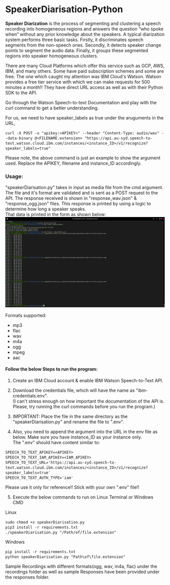 # SpeakerDiarisation-Python

**Speaker Diarization** is the process of segmenting and clustering a speech recording into homogeneous regions and answers the question “who spoke when” without any prior knowledge about the speakers. A typical diarization system performs three basic tasks. Firstly, it discriminates speech segments from the non-speech ones. Secondly, it detects speaker change points to segment the audio data. Finally, it groups these segmented regions into speaker homogeneous clusters. 

There are many Cloud Platforms which offer this service such as GCP, AWS, IBM, and many others. Some have paid subscription schemes and some are free. The one which caught my attention was IBM Cloud's Watson. Watson provides a free tier service with which we can make requests for 500 minutes a month!! They have direct URL access as well as with their Python SDK to the API.  

Go through the Watson Speech-to-text Documentation and play with the curl command to get a better understanding.

For us, we need to have speaker_labels as true under the aruguments in the URL,
```
curl -X POST -u "apikey:<APIKEY>" --header "Content-Type: audio/wav" --data-binary @<FILENAME.extension> "https://api.au-syd.speech-to-text.watson.cloud.ibm.com/instances/<instance_ID>/v1/recognize?speaker_labels=true"
```
Please note, the above command is just an example to show the argument used. Replace the APIKEY, filename and instance_ID accordingly.

### Usage:
"speakerDiarisation.py" takes in input as media file from the cmd argument. The file and it's format are validated and is sent as a POST request to the API. The response received is shown in "response_wav.json" & "response_ogg.json" files. This response is printed by using a logic to determine how long a speaker speaks.  
That data is printed in the form as shown below:
  ![Output](output.png)

Formats supported: 
* mp3 
* flac 
* wav 
* m4a
* ogg
* mpeg
* aac

#### Follow the below Steps to run the program:
1. Create an IBM Cloud account & enable IBM Watson Speech-to-Text API. 
2. Download the credentials file, which will have the name as "ibm-credentials.env".  
(I can't stress enough on how important the documentation of the API is. Please, try running the curl commands before you run the program.)

3. IMPORTANT: Place the file in the same directory as the "speakerDiarisation.py" and rename the file to ".env".    


4. Also, you need to append the argument into the URL in the env file as below. Make sure you have instance_ID as your instance only.   
The ".env" should have content similar to:
```
SPEECH_TO_TEXT_APIKEY=<APIKEY>
SPEECH_TO_TEXT_IAM_APIKEY=<IAM_APIKEY>
SPEECH_TO_TEXT_URL='https://api.au-syd.speech-to-text.watson.cloud.ibm.com/instances/<instance_ID>/v1/recognize?speaker_labels=true'
SPEECH_TO_TEXT_AUTH_TYPE='iam'
```
Please use it only for reference!! Stick with your own ".env" file!!

5. Execute the below commands to run on Linux Terminal or Windows CMD  

Linux 
```
sudo chmod +x speakerDiarisation.py
pip3 install -r requirements.txt
./speakerDiarisation.py "/Path/of/file.extension" 
```
Windows

```
pip install -r requirements.txt
python speakerDiarisation.py "Path\of\file.extension"
```

Sample Recordings with different formats(ogg, wav, m4a, flac) under the recordings folder as well as sample Responses have been provided under the responses folder. 
